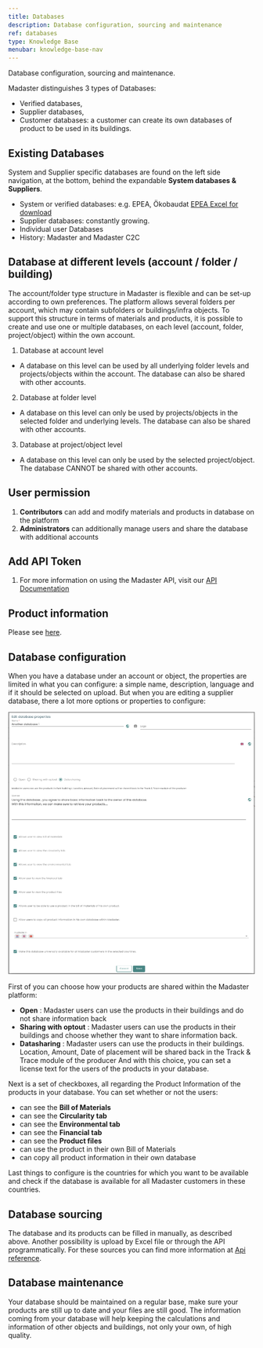 ```yaml
---
title: Databases
description: Database configuration, sourcing and maintenance
ref: databases
type: Knowledge Base
menubar: knowledge-base-nav
---
```


Database configuration, sourcing and maintenance.

Madaster distinguishes 3 types of Databases: 
  * Verified databases, 
  * Supplier databases, 
  * Customer databases: a customer can create its own databases of product to be used in its buildings.

## Existing Databases

System and Supplier specific databases are found on the left side navigation, at the bottom, behind the expandable **System databases & Suppliers**. 
* System or verified databases: e.g. EPEA, Ökobaudat <iconify-icon inline icon='mdi-database-check-outline'/> 
  <a href='../../../files/en/EPEA_Generic.xlsx' target='_blank'>EPEA Excel for download</a>
* Supplier databases: constantly growing.  <iconify-icon inline icon='mdi-database' /> 
* Individual user Databases
* History: Madaster and Madaster C2C

## Database at different levels (account / folder / building)

The account/folder type structure in Madaster is flexible and can be set-up according to own preferences. The platform allows several folders per account, which may contain subfolders or buildings/infra objects. To support this structure in terms of materials and products, it is possible to create and use one or multiple databases, on each level (account, folder, project/object) within the own account.

1. Database at account level 
  * A database on this level can be used by all underlying folder levels and projects/objects within the account. The database can also be shared with other accounts.
2. Database at folder level
  * A database on this level can only be used by projects/objects in the selected folder and underlying levels. The database can also be shared with other accounts.
3. Database at project/object level 
  * A database on this level can only be used by the selected project/object. The database CANNOT be shared with other accounts. 

## User permission

1. **Contributors** can add and modify materials and products in database on the platform
2. **Administrators** can additionally manage users and share the database with additional accounts

## Add API Token

1. For more information on using the Madaster API, visit our <a href="../api/index.md" target="_blank">API Documentation</a>

## Product information

Please see <a href="../knowledge-base/databases-products" target="_blank">here</a>.

## Database configuration
When you have a database under an account or object, the properties are limited in what you can configure: a simple name, description, language and if it should be selected on upload. But when you are editing a supplier database, there a lot more options or properties to configure:

![Database_properties](../../../assets/images/knowledgebase/database_properties.png)

First of you can choose how your products are shared within the Madaster platform:
- **Open** : Madaster users can use the products in their buildings and do not share information back
- **Sharing with optout** : Madaster users can use the products in their buildings and choose whether they want to share information back.
- **Datasharing** : Madaster users can use the products in their buildings. Location, Amount, Date of placement will be shared back in the Track & Trace module of the producer
And with this choice, you can set a license text for the users of the products in your database. 

Next is a set of checkboxes, all regarding the Product Information of the products in your database. You can set whether or not the users: 
- can see the **Bill of Materials**
- can see the **Circularity tab**
- can see the **Environmental tab**
- can see the **Financial tab**
- can see the **Product files**
- can use the product in their own Bill of Materials
- can copy all product information in their own database

Last things to configure is the countries for which you want to be available and check if the database is available for all Madaster customers in these countries.

## Database sourcing
The database and its products can be filled in manually, as described above. Another possibility is upload by Excel file or through the API programmatically. For these sources you can find more information at [Api reference](../api/index.md).

## Database maintenance
Your database should be maintained on a regular base, make sure your products are still up to date and your files are still good. The information coming from your database will help keeping the calculations and information of other objects and buildings, not only your own, of high quality.


